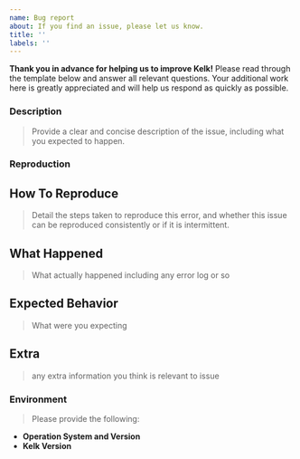 ```yaml
---
name: Bug report
about: If you find an issue, please let us know.
title: ''
labels: ''
---
```


**Thank you in advance for helping us to improve Kelk!**
Please read through the template below and answer all relevant questions.
Your additional work here is greatly appreciated and will help us respond as quickly as possible.

### Description

> Provide a clear and concise description of the issue, including what you expected to happen.

### Reproduction
## How To Reproduce
> Detail the steps taken to reproduce this error, and whether this issue can be reproduced consistently or if it is intermittent.

## What Happened
> What actually happened including any error log or so

## Expected Behavior
> What were you expecting

## Extra
> any extra information you think is relevant to issue
### Environment

> Please provide the following:

- **Operation System and Version**
- **Kelk Version**
